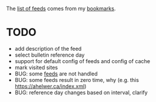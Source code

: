 The [list of feeds][ref_feeds] comes from my [bookmarks][ref_tw].

# TODO

- add description of the feed
- select bulletin reference day
- support for default config of feeds and config of cache
- mark visited sites
- BUG: some [feeds][ref_feeds] are not handled
- BUG: some feeds result in zero time, why (e.g. this https://ahelwer.ca/index.xml)
- BUG: reference day changes based on interval, clarify

[ref_tw]:https://twitter.com/JakubMikians
[ref_feeds]:feeds.conf
